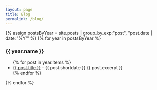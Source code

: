 ```yaml
---
layout: page
title: Blog
permalink: /blog/
---
```


{% assign postsByYear =
    site.posts | group_by_exp:"post", "post.date | date: '%Y'" %}
{% for year in postsByYear %}
  <h3>{{ year.name }}</h3>
  <ul>
    {% for post in year.items %}
      <li>
        <a href="{{ post.url }}">{{ post.title }}</a>
         - {{ post.shortdate }}
        {{ post.excerpt }}
      </li>
    {% endfor %}
  </ul>
{% endfor %}